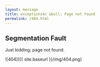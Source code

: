 ```yaml
---
layout: message
title: exceptions4c &bull; Page not found
permalink: /404.html
---
```


## Segmentation Fault

Just kidding; page not found.

![404]({{ site.baseurl }}/img/404.png)
